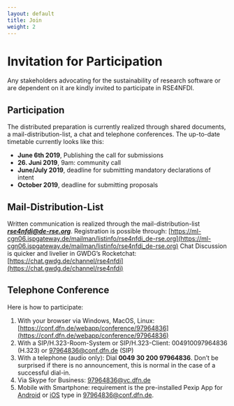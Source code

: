 ```yaml
---
layout: default
title: Join
weight: 2
---        
```


# Invitation for Participation
Any stakeholders advocating for the sustainability of research software or are dependent on it are kindly invited to participate in RSE4NFDI.

## Participation
The distributed preparation is currently realized through shared documents, a mail-distribution-list, a chat and telephone conferences.
The up-to-date timetable currently looks like this:
* **June 6th 2019**, Publishing the call for submissions
* **26. Juni 2019**, 9am: community call
* **June/July 2019**, deadline for submitting mandatory declarations of intent
* **October 2019**, deadline for submitting proposals

## Mail-Distribution-List
Written communication is realized through the mail-distribution-list ***rse4nfdi@de-rse.org***. Registration is possible through:
[https://ml-cgn06.ispgateway.de/mailman/listinfo/rse4nfdi_de-rse.org](https://ml-cgn06.ispgateway.de/mailman/listinfo/rse4nfdi_de-rse.org)
Chat
Discussion is quicker and livelier in GWDG’s Rocketchat:
[https://chat.gwdg.de/channel/rse4nfdi](https://chat.gwdg.de/channel/rse4nfdi)

## Telephone Conference

Here is how to participate:
1.	With your browser via Windows, MacOS, Linux:
[https://conf.dfn.de/webapp/conference/97964836](https://conf.dfn.de/webapp/conference/97964836)
2.	With a SIP/H.323-Room-System or SIP/H.323-Client: 004910097964836 (H.323) or 97964836@conf.dfn.de (SIP)
3.	With a telephone (audio only): Dial **0049 30 200 97964836**. Don’t be surprised if there is no announcement, this is normal in the case of a successful dial-in.
4.	Via Skype for Business: 97964836@vc.dfn.de
5.	Mobile with Smartphone: requirement is the pre-installed Pexip App for [Android](https://play.google.com/store/apps/details?id=com.pexip.infinityconnect) or [iOS](https://itunes.apple.com/us/app/pexip-infinity-connect/id1195088102) type in 97964836@conf.dfn.de.
